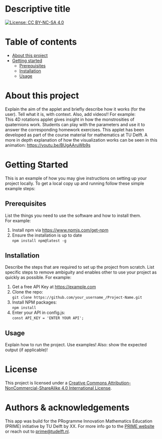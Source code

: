 <!--- Pick a self explananatory title! -->
# Descriptive title
[![License: CC BY-NC-SA 4.0](https://img.shields.io/badge/License-CC%20BY--NC--SA%204.0-lightgrey.svg)](https://creativecommons.org/licenses/by-nc-sa/4.0/)

# Table of contents
- [About this project](#about-this-project)
- [Getting started](#getting-started)
    - [Prerequisites](#prerequisites)
    - [Installation](#installation)
    - [Usage](#usage)

# About this project
Explain the aim of the applet and briefly describe how it works (for the user). Tell what it is, with context. Also, add videos!! For example:  
This 4D rotations applet gives insight in how the monstrosities of quaternions work. Students can play with the parameters and use it to answer the corresponding homework exercises. This applet has been developed as part of the course material for mathematics at TU Delft. A more in depth explanation of how the visualization works can be seen in this animation: https://youtu.be/BUgAAruWb9s

# Getting Started
This is an example of how you may give instructions on setting up your project locally. To get a local copy up and running follow these simple example steps:

## Prerequisites
List the things you need to use the software and how to install them.  
For example:  
1) Install npm via https://www.npmjs.com/get-npm  
2) Ensure the installation is up to date  
```npm install npm@latest -g```

## Installation
Describe the steps that are required to set up the project from scratch. List specific steps to remove ambiguity and enables other to use your project as quickly as possible. For example:  
1) Get a free API Key at https://example.com  
2) Clone the repo:  
```git clone https://github.com/your_username_/Project-Name.git```  
3) Install NPM packages:  
```npm install```  
4) Enter your API in config.js:  
```const API_KEY = 'ENTER YOUR API';```

## Usage
Explain how to run the project. Use examples! Also: show the expected output (if applicable)!

# License
This project is licensed under a [Creative Commons Attribution-NonCommercial-ShareAlike 4.0 International License](https://creativecommons.org/licenses/by-nc-sa/4.0/).

# Authors & acknowledgements
This app was build for the PRogramme Innovation Mathematics Education (PRIME) initiative by TU Delft by XX. For more info go to the [PRIME website](https://www.tudelft.nl/prime) or reach out to prime@tudelft.nl.
